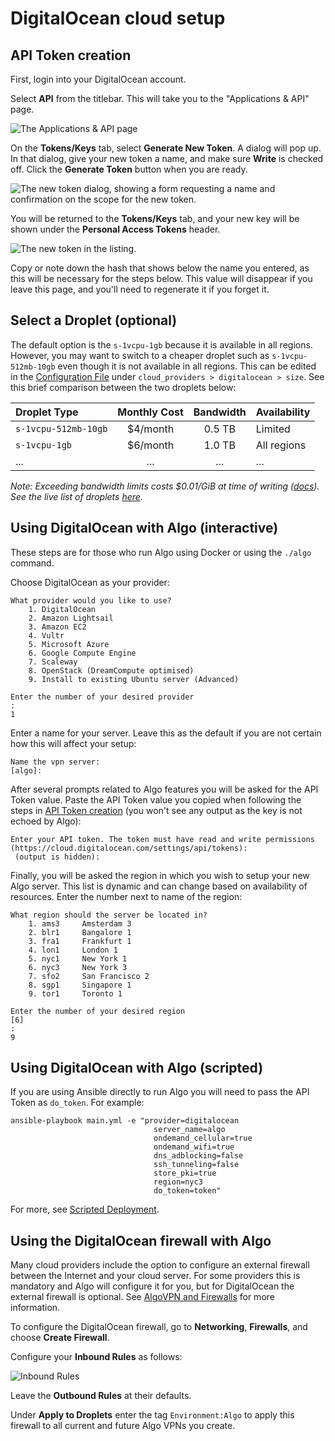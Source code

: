 # DigitalOcean cloud setup

## API Token creation

First, login into your DigitalOcean account.

Select **API** from the titlebar. This will take you to the "Applications & API" page.

![The Applications & API page](/docs/images/do-api.png)

On the **Tokens/Keys** tab, select **Generate New Token**. A dialog will pop up. In that dialog, give your new token a name, and make sure **Write** is checked off. Click the **Generate Token** button when you are ready.

![The new token dialog, showing a form requesting a name and confirmation on the scope for the new token.](/docs/images/do-new-token.png)

You will be returned to the **Tokens/Keys** tab, and your new key will be shown under the **Personal Access Tokens** header.

![The new token in the listing.](/docs/images/do-view-token.png)

Copy or note down the hash that shows below the name you entered, as this will be necessary for the steps below. This value will disappear if you leave this page, and you'll need to regenerate it if you forget it.

## Select a Droplet (optional)

The default option is the `s-1vcpu-1gb` because it is available in all regions. However, you may want to switch to a cheaper droplet such as `s-1vcpu-512mb-10gb` even though it is not available in all regions. This can be edited in the [Configuration File](config.cfg) under `cloud_providers > digitalocean > size`. See this brief comparison between the two droplets below:

| Droplet Type | Monthly Cost | Bandwidth | Availability |
|:--|:-:|:-:|:--|
| `s-1vcpu-512mb-10gb` | $4/month | 0.5 TB | Limited |
| `s-1vcpu-1gb`        | $6/month | 1.0 TB | All regions |
| ... | ... | ... | ... |

*Note: Exceeding bandwidth limits costs $0.01/GiB at time of writing ([docs](https://docs.digitalocean.com/products/billing/bandwidth/#droplets)). See the live list of droplets [here](https://slugs.do-api.dev/).*

## Using DigitalOcean with Algo (interactive)

These steps are for those who run Algo using Docker or using the `./algo` command.

Choose DigitalOcean as your provider:

```
What provider would you like to use?
    1. DigitalOcean
    2. Amazon Lightsail
    3. Amazon EC2
    4. Vultr
    5. Microsoft Azure
    6. Google Compute Engine
    7. Scaleway
    8. OpenStack (DreamCompute optimised)
    9. Install to existing Ubuntu server (Advanced)

Enter the number of your desired provider
:
1
```

Enter a name for your server. Leave this as the default if you are not certain how this will affect your setup:

```
Name the vpn server:
[algo]:
```

After several prompts related to Algo features you will be asked for the API Token value. Paste the API Token value you copied when following the steps in [API Token creation](#api-token-creation) (you won't see any output as the key is not echoed by Algo):

```
Enter your API token. The token must have read and write permissions (https://cloud.digitalocean.com/settings/api/tokens):
 (output is hidden):
```

Finally, you will be asked the region in which you wish to setup your new Algo server. This list is dynamic and can change based on availability of resources. Enter the number next to name of the region:

```
What region should the server be located in?
    1. ams3     Amsterdam 3
    2. blr1     Bangalore 1
    3. fra1     Frankfurt 1
    4. lon1     London 1
    5. nyc1     New York 1
    6. nyc3     New York 3
    7. sfo2     San Francisco 2
    8. sgp1     Singapore 1
    9. tor1     Toronto 1

Enter the number of your desired region
[6]
:
9
```

## Using DigitalOcean with Algo (scripted)

If you are using Ansible directly to run Algo you will need to pass the API Token as `do_token`. For example:

```shell
ansible-playbook main.yml -e "provider=digitalocean
                                server_name=algo
                                ondemand_cellular=true
                                ondemand_wifi=true
                                dns_adblocking=false
                                ssh_tunneling=false
                                store_pki=true
                                region=nyc3
                                do_token=token"
```

For more, see [Scripted Deployment](deploy-from-ansible.md).

## Using the DigitalOcean firewall with Algo

Many cloud providers include the option to configure an external firewall between the Internet and your cloud server. For some providers this is mandatory and Algo will configure it for you, but for DigitalOcean the external firewall is optional. See [AlgoVPN and Firewalls](/docs/firewalls.md) for more information.

To configure the DigitalOcean firewall, go to **Networking**, **Firewalls**, and choose **Create Firewall**.

Configure your **Inbound Rules** as follows:

![Inbound Rules](/docs/images/do-firewall.png)

Leave the **Outbound Rules** at their defaults.

Under **Apply to Droplets** enter the tag `Environment:Algo` to apply this firewall to all current and future Algo VPNs you create.
